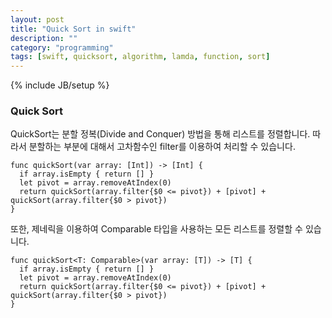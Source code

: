 ```yaml
---
layout: post
title: "Quick Sort in swift"
description: ""
category: "programming"
tags: [swift, quicksort, algorithm, lamda, function, sort]
---
```

{% include JB/setup %}

### Quick Sort

QuickSort는 분할 정복(Divide and Conquer) 방법을 통해 리스트를 정렬합니다. 따라서 분할하는 부분에 대해서 고차함수인 filter를 이용하여 처리할 수 있습니다.

	func quickSort(var array: [Int]) -> [Int] {
	  if array.isEmpty { return [] }
	  let pivot = array.removeAtIndex(0)
	  return quickSort(array.filter{$0 <= pivot}) + [pivot] + quickSort(array.filter{$0 > pivot})
	}

또한, 제네릭을 이용하여 Comparable 타입을 사용하는 모든 리스트를 정렬할 수 있습니다.

	func quickSort<T: Comparable>(var array: [T]) -> [T] {
	  if array.isEmpty { return [] }
	  let pivot = array.removeAtIndex(0)
	  return quickSort(array.filter{$0 <= pivot}) + [pivot] + quickSort(array.filter{$0 > pivot})
	}